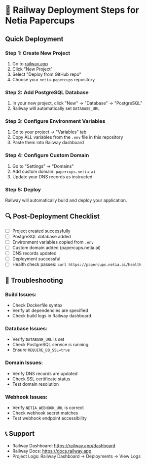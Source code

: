 # 🚂 Railway Deployment Steps for Netia Papercups

## Quick Deployment

### Step 1: Create New Project
1. Go to [railway.app](https://railway.app)
2. Click "New Project"
3. Select "Deploy from GitHub repo"
4. Choose your `netia-papercups` repository

### Step 2: Add PostgreSQL Database
1. In your new project, click "New" → "Database" → "PostgreSQL"
2. Railway will automatically set `DATABASE_URL`

### Step 3: Configure Environment Variables
1. Go to your project → "Variables" tab
2. Copy ALL variables from the `.env` file in this repository
3. Paste them into Railway dashboard

### Step 4: Configure Custom Domain
1. Go to "Settings" → "Domains"
2. Add custom domain: `papercups.netia.ai`
3. Update your DNS records as instructed

### Step 5: Deploy
Railway will automatically build and deploy your application.

## 🔍 Post-Deployment Checklist

- [ ] Project created successfully
- [ ] PostgreSQL database added
- [ ] Environment variables copied from `.env`
- [ ] Custom domain added (papercups.netia.ai)
- [ ] DNS records updated
- [ ] Deployment successful
- [ ] Health check passes: `curl https://papercups.netia.ai/health`

## 🚨 Troubleshooting

### Build Issues:
- Check Dockerfile syntax
- Verify all dependencies are specified
- Check build logs in Railway dashboard

### Database Issues:
- Verify `DATABASE_URL` is set
- Check PostgreSQL service is running
- Ensure `REQUIRE_DB_SSL=true`

### Domain Issues:
- Verify DNS records are updated
- Check SSL certificate status
- Test domain resolution

### Webhook Issues:
- Verify `NETIA_WEBHOOK_URL` is correct
- Check webhook secret matches
- Test webhook endpoint accessibility

## 📞 Support

- Railway Dashboard: https://railway.app/dashboard
- Railway Docs: https://docs.railway.app
- Project Logs: Railway Dashboard → Deployments → View Logs
